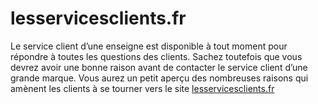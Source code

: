 # lesservicesclients.fr

Le service client d’une enseigne est disponible à tout moment pour répondre à toutes les questions des clients. Sachez toutefois que vous devrez avoir une bonne raison avant de contacter le service client d’une grande marque. Vous aurez un petit aperçu des nombreuses raisons qui amènent les clients à se tourner vers le site <a href="https://lesservicesclients.fr/">lesservicesclients.fr</a>
